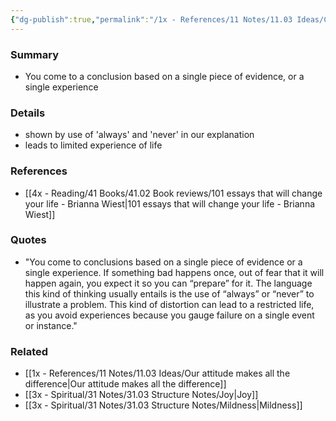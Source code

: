 ```yaml
---
{"dg-publish":true,"permalink":"/1x - References/11 Notes/11.03 Ideas/Cognitive Biases - Overgeneralization/","title":"permanent note","noteIcon":""}
---
```



### Summary
- You come to a conclusion based on a single piece of evidence, or a single experience

### Details
- shown by use of 'always' and 'never' in our explanation
- leads to limited experience of life

### References
- [[4x - Reading/41 Books/41.02 Book reviews/101 essays that will change your life - Brianna Wiest\|101 essays that will change your life - Brianna Wiest]]

### Quotes
- "You come to conclusions based on a single piece of evidence or a single experience. If something bad happens once, out of fear that it will happen again, you expect it so you can “prepare” for it. The language this kind of thinking usually entails is the use of “always” or “never” to illustrate a problem. This kind of distortion can lead to a restricted life, as you avoid experiences because you gauge failure on a single event or instance."

### Related
- [[1x - References/11 Notes/11.03 Ideas/Our attitude makes all the difference\|Our attitude makes all the difference]]
- [[3x - Spiritual/31 Notes/31.03 Structure Notes/Joy\|Joy]]
- [[3x - Spiritual/31 Notes/31.03 Structure Notes/Mildness\|Mildness]]